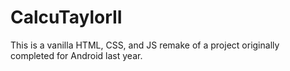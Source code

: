 # CalcuTaylorII

This is a vanilla HTML, CSS, and JS remake of a project originally completed for Android last year.
